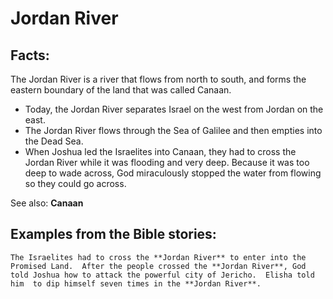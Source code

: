 Jordan River
============

Facts:
------

The Jordan River is a river that flows from north to south, and forms
the eastern boundary of the land that was called Canaan.

-   Today, the Jordan River separates Israel on the west from Jordan on
    the east.
-   The Jordan River flows through the Sea of Galilee and then empties
    into the Dead Sea.
-   When Joshua led the Israelites into Canaan, they had to cross the
    Jordan River while it was flooding and very deep. Because it was
    too deep to wade across, God miraculously stopped the water from
    flowing so they could go across.

See also: **Canaan**

Examples from the Bible stories:
--------------------------------

    The Israelites had to cross the **Jordan River** to enter into the
    Promised Land.  After the people crossed the **Jordan River**, God
    told Joshua how to attack the powerful city of Jericho.  Elisha told
    him  to dip himself seven times in the **Jordan River**.
